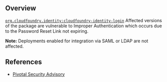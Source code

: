 ## Overview
[`org.cloudfoundry.identity:cloudfoundry-identity-login`](http://search.maven.org/#search%7Cga%7C1%7Ca%3A%22cloudfoundry-identity-login%22)
Affected versions of the package are vulnerable to Improper Authentication which occurs due to the Password Reset Link not expiring.

**Note:** Deployments enabled for integration via SAML or LDAP are not affected.

## References
- [Pivotal Security Advisory](https://pivotal.io/security/cve-2015-5170-5173)
